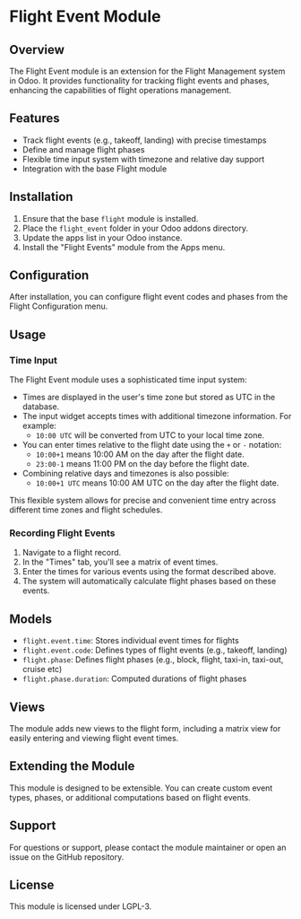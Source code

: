 # Flight Event Module

## Overview

The Flight Event module is an extension for the Flight Management system in Odoo. It provides functionality for tracking flight events and phases, enhancing the capabilities of flight operations management.

## Features

- Track flight events (e.g., takeoff, landing) with precise timestamps
- Define and manage flight phases
- Flexible time input system with timezone and relative day support
- Integration with the base Flight module

## Installation

1. Ensure that the base `flight` module is installed.
2. Place the `flight_event` folder in your Odoo addons directory.
3. Update the apps list in your Odoo instance.
4. Install the "Flight Events" module from the Apps menu.

## Configuration

After installation, you can configure flight event codes and phases from the Flight Configuration menu.

## Usage

### Time Input

The Flight Event module uses a sophisticated time input system:

- Times are displayed in the user's time zone but stored as UTC in the database.
- The input widget accepts times with additional timezone information. For example:
    - `10:00 UTC` will be converted from UTC to your local time zone.
- You can enter times relative to the flight date using the `+` or `-` notation:
    - `10:00+1` means 10:00 AM on the day after the flight date.
    - `23:00-1` means 11:00 PM on the day before the flight date.
- Combining relative days and timezones is also possible:
    - `10:00+1 UTC` means 10:00 AM UTC on the day after the flight date.

This flexible system allows for precise and convenient time entry across different time zones and flight schedules.

### Recording Flight Events

1. Navigate to a flight record.
2. In the "Times" tab, you'll see a matrix of event times.
3. Enter the times for various events using the format described above.
4. The system will automatically calculate flight phases based on these events.

## Models

- `flight.event.time`: Stores individual event times for flights
- `flight.event.code`: Defines types of flight events (e.g., takeoff, landing)
- `flight.phase`: Defines flight phases (e.g., block, flight, taxi-in, taxi-out, cruise etc)
- `flight.phase.duration`: Computed durations of flight phases

## Views

The module adds new views to the flight form, including a matrix view for easily entering and viewing flight event times.

## Extending the Module

This module is designed to be extensible. You can create custom event types, phases, or additional computations based on flight events.

## Support

For questions or support, please contact the module maintainer or open an issue on the GitHub repository.

## License

This module is licensed under LGPL-3.
